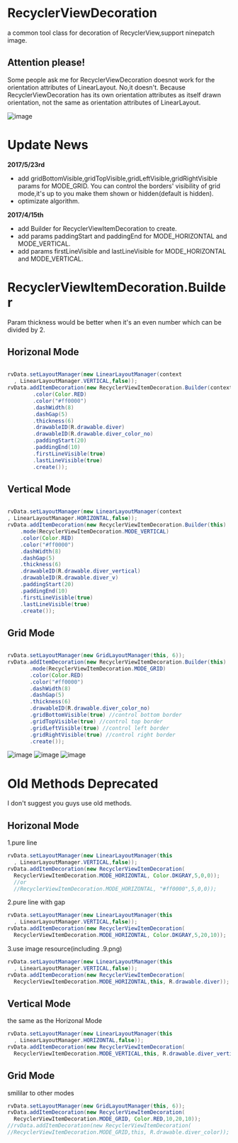 # RecyclerViewDecoration
a common tool class for decoration of RecyclerView,support ninepatch image.

## Attention please!
Some people ask me for RecyclerViewDecoration doesnot work for the orientation attributes of LinearLayout. No,it doesn't. Because RecyclerViewDecoration has its own orientation attributes as itself drawn orientation, not the same as orientation attributes of LinearLayout.

![image](https://github.com/arjinmc/RecyclerViewDecoration/blob/master/images/device-2015-12-02-111504.png)  

# Update News
<b>2017/5/23rd</b>

* add gridBottomVisible,gridTopVisible,gridLeftVisible,gridRightVisible params for MODE_GRID. You can control the borders' visibility of grid mode,it's up to you make them shown or hidden(default is hidden).
* optimizate algorithm.

<b>2017/4/15th</b>

* add Builder for RecyclerViewItemDecoration to create.
* add params paddingStart and paddingEnd for MODE_HORIZONTAL and MODE_VERTICAL.
* add params firstLineVisible and lastLineVisible for MODE_HORIZONTAL and MODE_VERTICAL.

# RecyclerViewItemDecoration.Builder
Param thickness would be better when it's an even number which can be divided by 2.
## Horizonal Mode
``` java

rvData.setLayoutManager(new LinearLayoutManager(context
  , LinearLayoutManager.VERTICAL,false));
rvData.addItemDecoration(new RecyclerViewItemDecoration.Builder(context)
        .color(Color.RED)
        .color("#ff0000")
        .dashWidth(8)
        .dashGap(5)
        .thickness(6)
        .drawableID(R.drawable.diver)
        .drawableID(R.drawable.diver_color_no)
        .paddingStart(20)
        .paddingEnd(10)
        .firstLineVisible(true)
        .lastLineVisible(true)
        .create());

```
## Vertical Mode
   ``` java

rvData.setLayoutManager(new LinearLayoutManager(context
  , LinearLayoutManager.HORIZONTAL,false));
rvData.addItemDecoration(new RecyclerViewItemDecoration.Builder(this)
       .mode(RecyclerViewItemDecoration.MODE_VERTICAL)
       .color(Color.RED)
       .color("#ff0000")
       .dashWidth(8)
       .dashGap(5)
       .thickness(6)
       .drawableID(R.drawable.diver_vertical)
       .drawableID(R.drawable.diver_v)
       .paddingStart(20)
       .paddingEnd(10)
       .firstLineVisible(true)
       .lastLineVisible(true)
       .create());

   ```

## Grid Mode
``` java

rvData.setLayoutManager(new GridLayoutManager(this, 6));
rvData.addItemDecoration(new RecyclerViewItemDecoration.Builder(this)
       .mode(RecyclerViewItemDecoration.MODE_GRID)
       .color(Color.RED)
       .color("#ff0000")
       .dashWidth(8)
       .dashGap(5)
       .thickness(6)
       .drawableID(R.drawable.diver_color_no)
       .gridBottomVisible(true) //control bottom border
       .gridTopVisible(true) //control top border
       .gridLeftVisible(true) //control left border
       .gridRightVisible(true) //control right border
       .create());

```

![image](https://github.com/arjinmc/RecyclerViewDecoration/blob/master/images/device-2015-11-30-155050.png)
![image](https://github.com/arjinmc/RecyclerViewDecoration/blob/master/images/device-2015-11-30-154937.png)
![image](https://github.com/arjinmc/RecyclerViewDecoration/blob/master/images/device-2015-11-30-155157.png)

# Old Methods Deprecated
I don't suggest you guys use old methods.
## Horizonal Mode
1.pure line
``` java
rvData.setLayoutManager(new LinearLayoutManager(this
  , LinearLayoutManager.VERTICAL,false));
rvData.addItemDecoration(new RecyclerViewItemDecoration(
  RecyclerViewItemDecoration.MODE_HORIZONTAL, Color.DKGRAY,5,0,0));
  //or
  //RecyclerViewItemDecoration.MODE_HORIZONTAL, "#ff0000",5,0,0));
``` 
2.pure line with gap
``` java
rvData.setLayoutManager(new LinearLayoutManager(this
  , LinearLayoutManager.VERTICAL,false));
rvData.addItemDecoration(new RecyclerViewItemDecoration(
  RecyclerViewItemDecoration.MODE_HORIZONTAL, Color.DKGRAY,5,20,10));
```
3.use image resource(including .9.png)
``` java 
rvData.setLayoutManager(new LinearLayoutManager(this
  , LinearLayoutManager.VERTICAL,false));
rvData.addItemDecoration(new RecyclerViewItemDecoration(
  RecyclerViewItemDecoration.MODE_HORIZONTAL,this, R.drawable.diver));
``` 

## Vertical Mode
the same as the Horizonal Mode
``` java
rvData.setLayoutManager(new LinearLayoutManager(this
  , LinearLayoutManager.HORIZONTAL,false));
rvData.addItemDecoration(new RecyclerViewItemDecoration(
  RecyclerViewItemDecoration.MODE_VERTICAL,this, R.drawable.diver_vertical));
``` 

## Grid Mode
smililar to other modes
``` java
rvData.setLayoutManager(new GridLayoutManager(this, 6));
rvData.addItemDecoration(new RecyclerViewItemDecoration(
  RecyclerViewItemDecoration.MODE_GRID, Color.RED,10,20,10));
//rvData.addItemDecoration(new RecyclerViewItemDecoration(
//RecyclerViewItemDecoration.MODE_GRID,this, R.drawable.diver_color));
``` 

 

